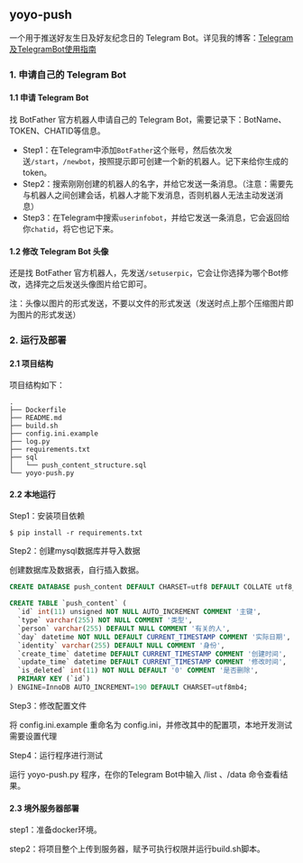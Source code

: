 ## yoyo-push

一个用于推送好友生日及好友纪念日的 Telegram Bot。详见我的博客：[Telegram及TelegramBot使用指南](https://www.imiao.top/blogs/Telegram及TelegramBot使用指南.html)

### 1. 申请自己的 Telegram Bot

#### 1.1 申请 Telegram Bot

 找 BotFather 官方机器人申请自己的 Telegram Bot，需要记录下：BotName、TOKEN、CHATID等信息。

- Step1：在Telegram中添加`BotFather`这个账号，然后依次发送`/start`，`/newbot`，按照提示即可创建一个新的机器人。记下来给你生成的token。
- Step2：搜索刚刚创建的机器人的名字，并给它发送一条消息。（注意：需要先与机器人之间创建会话，机器人才能下发消息，否则机器人无法主动发送消息）
- Step3：在Telegram中搜索`userinfobot`，并给它发送一条消息，它会返回给你`chatid`，将它也记下来。

#### 1.2 修改 Telegram Bot 头像

还是找 BotFather 官方机器人，先发送`/setuserpic`，它会让你选择为哪个Bot修改，选择完之后发送头像图片给它即可。

注：头像以图片的形式发送，不要以文件的形式发送（发送时点上那个压缩图片即为图片的形式发送）

### 2. 运行及部署

#### 2.1 项目结构

项目结构如下：

```
.
├── Dockerfile
├── README.md
├── build.sh
├── config.ini.example
├── log.py
├── requirements.txt
├── sql
│   └── push_content_structure.sql
└── yoyo-push.py
```

#### 2.2 本地运行

Step1：安装项目依赖

```
$ pip install -r requirements.txt
```

Step2：创建mysql数据库并导入数据

创建数据库及数据表，自行插入数据。

```sql
CREATE DATABASE push_content DEFAULT CHARSET=utf8 DEFAULT COLLATE utf8_unicode_ci;

CREATE TABLE `push_content` (
  `id` int(11) unsigned NOT NULL AUTO_INCREMENT COMMENT '主键',
  `type` varchar(255) NOT NULL COMMENT '类型',
  `person` varchar(255) DEFAULT NULL COMMENT '有关的人',
  `day` datetime NOT NULL DEFAULT CURRENT_TIMESTAMP COMMENT '实际日期',
  `identity` varchar(255) DEFAULT NULL COMMENT '身份',
  `create_time` datetime DEFAULT CURRENT_TIMESTAMP COMMENT '创建时间',
  `update_time` datetime DEFAULT CURRENT_TIMESTAMP COMMENT '修改时间',
  `is_deleted` int(11) NOT NULL DEFAULT '0' COMMENT '是否删除',
  PRIMARY KEY (`id`)
) ENGINE=InnoDB AUTO_INCREMENT=190 DEFAULT CHARSET=utf8mb4;
```

Step3：修改配置文件

将 config.ini.example 重命名为 config.ini，并修改其中的配置项，本地开发测试需要设置代理

Step4：运行程序进行测试

运行 yoyo-push.py 程序，在你的Telegram Bot中输入 /list 、/data 命令查看结果。

#### 2.3 境外服务器部署

step1：准备docker环境。

step2：将项目整个上传到服务器，赋予可执行权限并运行build.sh脚本。